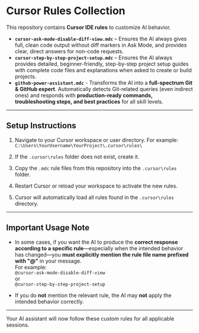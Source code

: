 # Cursor Rules Collection

This repository contains **Cursor IDE rules** to customize AI behavior.

- **`cursor-ask-mode-disable-diff-view.mdc`** – Ensures the AI always gives full, clean code output without diff markers in Ask Mode, and provides clear, direct answers for non-code requests.
- **`cursor-step-by-step-project-setup.mdc`** – Ensures the AI always provides detailed, beginner-friendly, step-by-step project setup guides with complete code files and explanations when asked to create or build projects.
- **`github-power-assistant.mdc`** - Transforms the AI into a **full-spectrum Git & GitHub expert**. Automatically detects Git-related queries (even indirect ones) and responds with **production-ready commands, troubleshooting steps, and best practices** for all skill levels.

---

## Setup Instructions

1. Navigate to your Cursor workspace or user directory. For example:  
   `C:\Users\YourUsername\YourProject\.cursor\rules\`

2. If the `.cursor\rules` folder does not exist, create it.

3. Copy the `.mdc` rule files from this repository into the `.cursor\rules` folder.

4. Restart Cursor or reload your workspace to activate the new rules.

5. Cursor will automatically load all rules found in the `.cursor\rules` directory.

---

## Important Usage Note

- In some cases, if you want the AI to produce the **correct response according to a specific rule**—especially when the intended behavior has changed—you **must explicitly mention the rule file name prefixed with "@"** in your message.  
  For example:  
  `@cursor-ask-mode-disable-diff-view`  
  or  
  `@cursor-step-by-step-project-setup`

- If you do **not** mention the relevant rule, the AI may **not** apply the intended behavior correctly.

---

Your AI assistant will now follow these custom rules for all applicable sessions.
